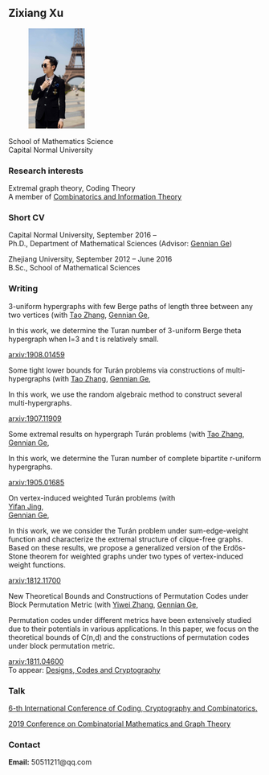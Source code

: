 

<meta charset="utf-8">
<meta http-equiv="X-UA-Compatible" content="IE=edge">
<meta name="viewport" content="width=device-width, initial-scale=1">


## Zixiang Xu
	
		
  <div class="about">
      <figure class="profile">
      <img src="XzxMarriage.png">
    </figure>
    <p class="description">
      School of Mathematics Science<br>
      Capital Normal University
    </p>
   <h3> Research interests</h3>
    <p>
      Extremal graph theory, Coding Theory<br>
      A member of <a href="http://staff.ustc.edu.cn/~drzhangx/group-chn/default.html" target="_blank">Combinatorics and Information Theory</a>
    </p>
<h3>Short CV</h3>
    <p>
     Capital Normal University, September 2016 – <br>
      Ph.D., Department of Mathematical Sciences (Advisor: <a href="http://math.cnu.edu.cn/szdw/qtjs/161049.htm" target="_blank">Gennian Ge</a>)
    </p>
    <p>
      Zhejiang University, September 2012 – June 2016<br>
      B.Sc., School of Mathematical Sciences
    </p>
	
<h3>Writing</h3>
    <div class="items">      
        <article class="item">   
  3-uniform hypergraphs with few Berge paths of length three between any two vertices
    <span>
      (with       
        <a href="https://www.researchgate.net/profile/Tao_Zhang272" target="_blank">Tao Zhang</a>,  
        <a href="http://math.cnu.edu.cn/szdw/qtjs/161049.htm" target="_blank">Gennian Ge</a>,    
    </span>
  <p>
    <p> In this work, we determine the Turan number of 3-uniform Berge theta hypergraph when l=3 and t is relatively small.</p>
  <div class="item__primary-actions">
    <span><a href="https://arxiv.org/pdf/1908.01459" target="_blank">arxiv:1908.01459</a></span>  
</div>
  </p>
  <p class="item__secondary-actions">
    
  </p>
</article>

<div class="items">      
        <article class="item">   
  Some tight lower bounds for Turán problems via constructions of multi-hypergraphs
    <span>
      (with       
        <a href="https://www.researchgate.net/profile/Tao_Zhang272" target="_blank">Tao Zhang</a>,  
        <a href="http://math.cnu.edu.cn/szdw/qtjs/161049.htm" target="_blank">Gennian Ge</a>,    
    </span>
  <p>
    <p> In this work, we use the random algebraic method to construct several multi-hypergraphs. </p>
 <div class="item__primary-actions">
    <span><a href="https://arxiv.org/pdf/1907.11909" target="_blank">arxiv:1907.11909</a></span>  
</div>
  </p>
  <p class="item__secondary-actions">
    
  </p>
</article>

<div class="items">      
        <article class="item">  
  Some extremal results on hypergraph Turán problems
    <span>
      (with       
        <a href="https://www.researchgate.net/profile/Tao_Zhang272" target="_blank">Tao Zhang</a>,  
        <a href="http://math.cnu.edu.cn/szdw/qtjs/161049.htm" target="_blank">Gennian Ge</a>,    
    </span>
  <p>
    <p> In this work, we determine the Turan number of complete bipartite r-uniform hypergraphs. </p>
 <div class="item__primary-actions">
    <span><a href="https://arxiv.org/pdf/1905.01685" target="_blank">arxiv:1905.01685</a></span>  
</div>
  </p>
  <p class="item__secondary-actions">
    
  </p>
</article>

<div class="items">    
        <article class="item">  
  

  On vertex-induced weighted Turán problems
    <span>
      (with       
        <a href="yifanjing.wordpress.com" target="_blank">Yifan Jing</a>,  
        <a href="http://math.cnu.edu.cn/szdw/qtjs/161049.htm" target="_blank">Gennian Ge</a>,    
    </span>
  <p>
    <p> In this work, we we consider the Turán problem under sum-edge-weight function and characterize the extremal structure of cilque-free graphs. Based on these results, we propose a generalized version of the Erdős-Stone theorem for weighted graphs under two types of vertex-induced weight functions.</p>
<div class="item__primary-actions">
    <span><a href="https://arxiv.org/pdf/1812.11700" target="_blank">arxiv:1812.11700</a></span>  
</div>
  </p>
  <p class="item__secondary-actions">
    
  </p>
</article>

<div class="items">     
        <article class="item">  
 New Theoretical Bounds and Constructions of Permutation Codes under Block Permutation Metric
    <span>
      (with       
        <a href="https://www.researchgate.net/profile/Yiwei_Zhang15" target="_blank">Yiwei Zhang</a>,  
        <a href="http://math.cnu.edu.cn/szdw/qtjs/161049.htm" target="_blank">Gennian Ge</a>,    
    </span>
  <p>
    <p> Permutation codes under different metrics have been extensively studied due to their potentials in various applications. In this paper, we focus on the theoretical bounds of C(n,d) and the constructions of permutation codes under block permutation metric.</p>
 <div class="item__primary-actions">
    <span><a href="https://arxiv.org/pdf/1811.04600" target="_blank">arxiv:1811.04600</a></span>  
</div>
<div class="item__primary-actions">
 To appear:  <span><a href="https://link.springer.com/article/10.1007/s10623-019-00641-w" target="_blank">Designs, Codes and Cryptography</a></span>  
</div>
  </p>
  <p class="item__secondary-actions">
    
  </p>
</article>

<h3>Talk</h3>

 <p><a href="https://www.hubu.edu.cn/info/1316/30867.htm" target="_blank">6-th International Conference of Coding, Cryptography and Combinatorics.</a></span></p>
 <p><a href="http://dimacs.fzu.edu.cn/ReadNews.asp?NewsID=1429" target="_blank">2019 Conference on Combinatorial Mathematics and Graph Theory</a></p>
<h3>Contact</h3>
    <p>
      <strong>Email:</strong> 50511211@qq.com<br>
      
 
  


 
